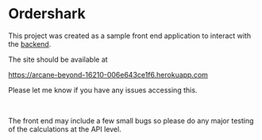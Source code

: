 # Ordershark

This project was created as a sample front end application to interact with the [backend](https://github.com/rachelcurran/pack-picker.git). 

The site should be available at 

https://arcane-beyond-16210-006e643ce1f6.herokuapp.com

Please let me know if you have any issues accessing this. 

<br>

The front end may include a few small bugs so please do any major testing of the calculations at the API level. 
